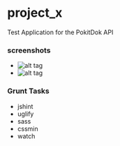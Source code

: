 # project_x
Test Application for the PokitDok API

### screenshots
+ ![alt tag](mmcgraw73/project_x/pokitdok/img/pokitdok-default-view.png)
+ ![alt tag](mmcgraw73/project_x/pokitdok/img/pokitdok-50.png)

### Grunt Tasks
+ jshint
+ uglify
+ sass
+ cssmin
+ watch
